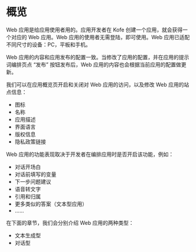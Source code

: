 # 概览

Web 应用是给应用使用者用的。应用开发者在 Kofe 创建一个应用，就会获得一个对应的 Web 应用。Web 应用的使用者无需登陆，即可使用。Web 应用已适配不同尺寸的设备：PC，平板和手机。

Web 应用的内容和应用发布的配置一致。当修改了应用的配置，并在应用的提示词编排页点 “发布” 按钮发布后，Web 应用的内容也会根据当前应用的配置做更新。

我们可以在应用概览页开启和关闭对 Web 应用的访问，以及修改 Web 应用的站点信息：

* 图标
* 名称
* 应用描述
* 界面语言
* 版权信息
* 隐私政策链接

Web 应用的功能表现取决于开发者在编排应用时是否开启该功能，例如：

* 对话开场白
* 对话前填写的变量
* 下一步问题建议
* 语音转文字
* 引用和归属
* 更多类似的答案（文本型应用）
* ......

在下面的章节，我们会分别介绍 Web 应用的两种类型：

* 文本生成型
* 对话型

